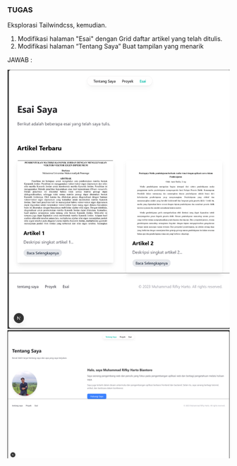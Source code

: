 ### TUGAS
Eksplorasi Tailwindcss, kemudian. 
1. Modifikasi halaman "Esai" dengan Grid daftar artikel yang telah ditulis. 
2. Modifikasi halaman “Tentang Saya” Buat tampilan yang menarik  

JAWAB :

![Screenshot](assets/essay.png)
![Screenshot](assets/profile.png)